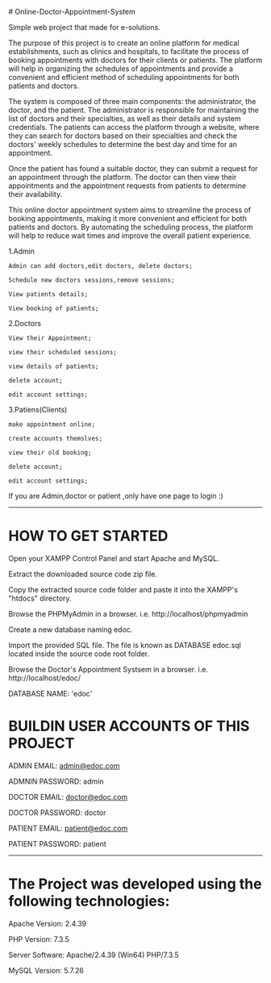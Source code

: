  # Online-Doctor-Appointment-System


Simple web project that made for e-solutions.

The purpose of this project is to create an online platform for medical establishments, such as clinics and hospitals, to facilitate the process of booking appointments with doctors for their clients or patients. The platform will help in organizing the schedules of appointments and provide a convenient and efficient method of scheduling appointments for both patients and doctors.

The system is composed of three main components: the administrator, the doctor, and the patient. The administrator is responsible for maintaining the list of doctors and their specialties, as well as their details and system credentials. The patients can access the platform through a website, where they can search for doctors based on their specialties and check the doctors' weekly schedules to determine the best day and time for an appointment.

Once the patient has found a suitable doctor, they can submit a request for an appointment through the platform. The doctor can then view their appointments and the appointment requests from patients to determine their availability.

This online doctor appointment system aims to streamline the process of booking appointments, making it more convenient and efficient for both patients and doctors. By automating the scheduling process, the platform will help to reduce wait times and improve the overall patient experience.





  1.Admin
  
  
    Admin can add doctors,edit doctors, delete doctors;
    
    Schedule new doctors sessions,remove sessions;
    
    View patients details;
    
    View booking of patients;




  2.Doctors
  
  
    View their Appointment;
    
    view their scheduled sessions;
    
    view details of patients;
    
    delete account;
    
    edit account settings;




  3.Patiens(Clients)
  
  
    make appointment online;
    
    create accounts themslves;
    
    view their old booking;
    
    delete account;
    
    edit account settings;



    
If you are Admin,doctor or patient ,only have one page to login :)

  
-----------------------------------------------


# HOW TO GET STARTED

Open your XAMPP Control Panel and start Apache and MySQL.

Extract the downloaded source code zip file.

Copy the extracted source code folder and paste it into the XAMPP's "htdocs" directory.

Browse the PHPMyAdmin in a browser. i.e. http://localhost/phpmyadmin

Create a new database naming edoc.

Import the provided SQL file. The file is known as DATABASE edoc.sql located inside the source code root folder.

Browse the Doctor's Appointment Systsem in a browser. i.e. http://localhost/edoc/


DATABASE NAME: 'edoc'

# BUILDIN USER ACCOUNTS OF THIS PROJECT

ADMIN EMAIL:		admin@edoc.com

ADMNIN PASSWORD:	admin


DOCTOR EMAIL:		doctor@edoc.com

DOCTOR PASSWORD:	doctor


PATIENT EMAIL:		patient@edoc.com

PATIENT PASSWORD:	patient

---------------------------------------
# The Project was developed using the following technologies:

Apache Version: 	2.4.39

PHP Version: 		  7.3.5

Server Software: 	Apache/2.4.39 (Win64) PHP/7.3.5

MySQL Version: 		5.7.26
